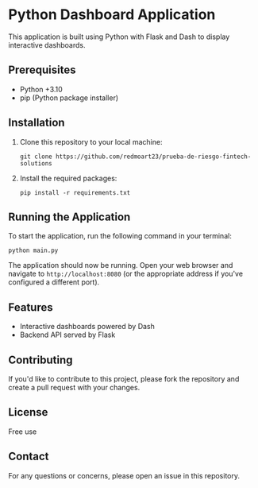 # Python Dashboard Application

This application is built using Python with Flask and Dash to display interactive dashboards.

## Prerequisites

- Python +3.10
- pip (Python package installer)

## Installation

1. Clone this repository to your local machine:
   ```
   git clone https://github.com/redmoart23/prueba-de-riesgo-fintech-solutions
   ```

2. Install the required packages:
   ```
   pip install -r requirements.txt
   ```

## Running the Application

To start the application, run the following command in your terminal:

```
python main.py
```

The application should now be running. Open your web browser and navigate to `http://localhost:8080` (or the appropriate address if you've configured a different port).

## Features

- Interactive dashboards powered by Dash
- Backend API served by Flask

## Contributing

If you'd like to contribute to this project, please fork the repository and create a pull request with your changes.

## License

Free use

## Contact

For any questions or concerns, please open an issue in this repository.